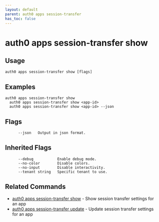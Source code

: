 ```yaml
---
layout: default
parent: auth0 apps session-transfer
has_toc: false
---
```

# auth0 apps session-transfer show



## Usage
```
auth0 apps session-transfer show [flags]
```

## Examples

```
auth0 apps session-transfer show
  auth0 apps session-transfer show <app-id>
  auth0 apps session-transfer show <app-id> --json
```


## Flags

```
      --json   Output in json format.
```


## Inherited Flags

```
      --debug           Enable debug mode.
      --no-color        Disable colors.
      --no-input        Disable interactivity.
      --tenant string   Specific tenant to use.
```


## Related Commands

- [auth0 apps session-transfer show](auth0_apps_session-transfer_show.md) - Show session transfer settings for an app
- [auth0 apps session-transfer update](auth0_apps_session-transfer_update.md) - Update session transfer settings for an app


